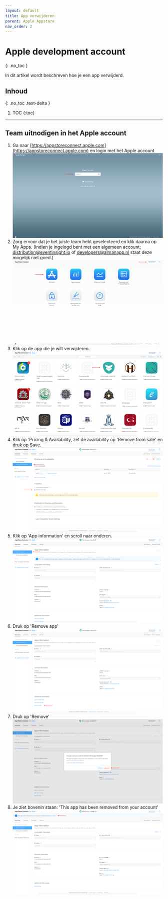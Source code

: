 ```yaml
---
layout: default
title: App verwijderen
parent: Apple Appstore
nav_order: 2
---
```


# Apple development account
{: .no_toc }

In dit artikel wordt beschreven hoe je een app verwijderd.

## Inhoud
{: .no_toc .text-delta }

1. TOC
{:toc}

---

## Team uitnodigen in het Apple account

1. Ga naar [https://appstoreconnect.apple.com](https://appstoreconnect.apple.com) en login met het Apple account
![Login met het Apple account](/assets/screenshots/apple/remove-app/1.png)
2. Zorg ervoor dat je het juiste team hebt geselecteerd en klik daarna op My Apps. (Indien je ingelogd bent met een algemeen account; distribution@eventinsight.io of developers@almanapp.nl staat deze mogelijk niet goed.)
![Zorg ervoor dat je het juiste team hebt geselecteerd en klik daarna op My Apps.](/assets/screenshots/apple/remove-app/2.png)
3. Klik op de app die je wilt verwijderen.
![Klik op de app die je wilt verwijderen.](/assets/screenshots/apple/remove-app/3.png)
4. Klik op 'Pricing & Availability, zet de availability op 'Remove from sale' en druk op Save.
![Klik op 'Pricing & Availability, zet de availability op 'Remove from sale' en druk op Save.](/assets/screenshots/apple/remove-app/4.png)
5. Klik op 'App information' en scroll naar onderen.
![Klik op 'App information' en scroll naar onderen.](/assets/screenshots/apple/remove-app/5.png)
6. Druk op 'Remove app'
![Druk op 'Remove app'](/assets/screenshots/apple/remove-app/6.png)
7. Druk op 'Remove'
![Druk op 'Remove'](/assets/screenshots/apple/remove-app/7.png)
8. Je ziet bovenin staan: 'This app has been removed from your account'
![Je ziet bovenin staan: 'This app has been removed from your account'](/assets/screenshots/apple/remove-app/8.png)
